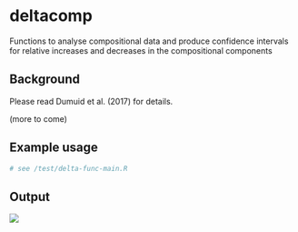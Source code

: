 # deltacomp
Functions to analyse compositional data and produce confidence intervals for relative increases and decreases in the compositional components

## Background
Please read Dumuid et al. (2017) for details.

(more to come)

## Example usage

```R
# see /test/delta-func-main.R
```


## Output

![](https://github.com/tystan/deltacomp/blob/master/fig/delta_comps.png)
